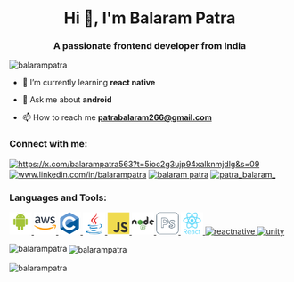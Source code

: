 

<h1 align="center">Hi 👋, I'm Balaram Patra</h1>
<h3 align="center">A passionate frontend developer from India</h3>


<p align="left"> <img src="https://komarev.com/ghpvc/?username=balarampatra&label=Profile%20views&color=0e75b6&style=flat" alt="balarampatra" /> </p>

- 🌱 I’m currently learning **react native**

- 💬 Ask me about **android**

- 📫 How to reach me **patrabalaram266@gmail.com**

<h3 align="left">Connect with me:</h3>
<p align="left">
<a href="https://twitter.com/https://x.com/balarampatra563?t=5ioc2g3ujp94xalknmjdlg&s=09" target="blank"><img align="center" src="https://raw.githubusercontent.com/rahuldkjain/github-profile-readme-generator/master/src/images/icons/Social/twitter.svg" alt="https://x.com/balarampatra563?t=5ioc2g3ujp94xalknmjdlg&s=09" height="30" width="40" /></a>
<a href="https://linkedin.com/in/www.linkedin.com/in/balarampatra" target="blank"><img align="center" src="https://raw.githubusercontent.com/rahuldkjain/github-profile-readme-generator/master/src/images/icons/Social/linked-in-alt.svg" alt="www.linkedin.com/in/balarampatra" height="30" width="40" /></a>
<a href="https://fb.com/balaram patra" target="blank"><img align="center" src="https://raw.githubusercontent.com/rahuldkjain/github-profile-readme-generator/master/src/images/icons/Social/facebook.svg" alt="balaram patra" height="30" width="40" /></a>
<a href="https://instagram.com/patra_balaram_" target="blank"><img align="center" src="https://raw.githubusercontent.com/rahuldkjain/github-profile-readme-generator/master/src/images/icons/Social/instagram.svg" alt="patra_balaram_" height="30" width="40" /></a>
</p>

<h3 align="left">Languages and Tools:</h3>
<p align="left"> <a href="https://developer.android.com" target="_blank" rel="noreferrer"> <img src="https://raw.githubusercontent.com/devicons/devicon/master/icons/android/android-original-wordmark.svg" alt="android" width="40" height="40"/> </a> <a href="https://aws.amazon.com" target="_blank" rel="noreferrer"> <img src="https://raw.githubusercontent.com/devicons/devicon/master/icons/amazonwebservices/amazonwebservices-original-wordmark.svg" alt="aws" width="40" height="40"/> </a> <a href="https://www.cprogramming.com/" target="_blank" rel="noreferrer"> <img src="https://raw.githubusercontent.com/devicons/devicon/master/icons/c/c-original.svg" alt="c" width="40" height="40"/> </a> <a href="https://www.java.com" target="_blank" rel="noreferrer"> <img src="https://raw.githubusercontent.com/devicons/devicon/master/icons/java/java-original.svg" alt="java" width="40" height="40"/> </a> <a href="https://developer.mozilla.org/en-US/docs/Web/JavaScript" target="_blank" rel="noreferrer"> <img src="https://raw.githubusercontent.com/devicons/devicon/master/icons/javascript/javascript-original.svg" alt="javascript" width="40" height="40"/> </a> <a href="https://nodejs.org" target="_blank" rel="noreferrer"> <img src="https://raw.githubusercontent.com/devicons/devicon/master/icons/nodejs/nodejs-original-wordmark.svg" alt="nodejs" width="40" height="40"/> </a> <a href="https://www.photoshop.com/en" target="_blank" rel="noreferrer"> <img src="https://raw.githubusercontent.com/devicons/devicon/master/icons/photoshop/photoshop-line.svg" alt="photoshop" width="40" height="40"/> </a> <a href="https://reactjs.org/" target="_blank" rel="noreferrer"> <img src="https://raw.githubusercontent.com/devicons/devicon/master/icons/react/react-original-wordmark.svg" alt="react" width="40" height="40"/> </a> <a href="https://reactnative.dev/" target="_blank" rel="noreferrer"> <img src="https://reactnative.dev/img/header_logo.svg" alt="reactnative" width="40" height="40"/> </a> <a href="https://unity.com/" target="_blank" rel="noreferrer"> <img src="https://www.vectorlogo.zone/logos/unity3d/unity3d-icon.svg" alt="unity" width="40" height="40"/> </a> </p>

<p><img align="left" src="https://github-readme-stats.vercel.app/api/top-langs?username=balarampatra&show_icons=true&locale=en&layout=compact" alt="balarampatra" /></p>

<p>&nbsp;<img align="center" src="https://github-readme-stats.vercel.app/api?username=balarampatra&show_icons=true&locale=en" alt="balarampatra" /></p>

<p><img align="center" src="https://github-readme-streak-stats.herokuapp.com/?user=balarampatra&" alt="balarampatra" /></p>
